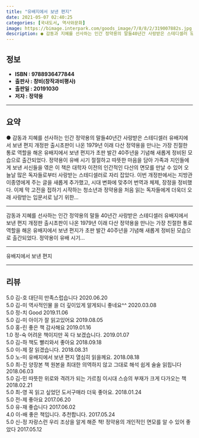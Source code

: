 ```yaml
---
title: "유배지에서 보낸 편지"
date: 2021-05-07 02:40:25
categories: [국내도서, 역사와문화]
image: https://bimage.interpark.com/goods_image/7/8/8/2/319007882s.jpg
description: ● 감동과 지혜를 선사하는 인간 정약용의 말들40년간 사랑받은 스테디셀러 유배지에서 보낸 편지 개정판 출시초판이 나온 1979년 이래 다산 정약용을 만나는 가장 친절한 통로 역할을 해온 유배지에서 보낸 편지가 초판 발간 40주년을 기념해 새롭게 정비된 모습으로 출간되었다. 정약용이 유
---
```


## **정보**

- **ISBN : 9788936477844**
- **출판사 : 창비(창작과비평사)**
- **출판일 : 20191030**
- **저자 : 정약용**

------



## **요약**

●  감동과 지혜를 선사하는 인간 정약용의 말들40년간 사랑받은 스테디셀러 유배지에서 보낸 편지 개정판 출시초판이 나온 1979년 이래 다산 정약용을 만나는 가장 친절한 통로 역할을 해온 유배지에서 보낸 편지가 초판 발간 40주년을 기념해 새롭게 정비된 모습으로 출간되었다. 정약용이 유배 시기 절절하고 따뜻한 마음을 담아 가족과 지인들에게 보낸 서신들을 엮은 이 책은 대학자 이전의 인간적인 다산의 면모를 만날 수 있어 오늘날 많은 독자들로부터 사랑받는 스테디셀러로 자리 잡았다. 이번 개정판에서는 지방관 이종영에게 주는 글을 새롭게 추가했고, 시대 변화에 맞추어 번역과 체제, 장정을 정비했다. 이제 막 고전을 접하기 시작하는 청소년과 정약용을 처음 읽는 독자들에게 더욱더 오래 사랑받는 입문서로 남기 위한...

------

감동과 지혜를 선사하는 인간 정약용의 말들
40년간 사랑받은 스테디셀러 유배지에서 보낸 편지 개정판 출시초판이 나온 1979년 이래 다산 정약용을 만나는 가장 친절한 통로 역할을 해온 유배지에서 보낸 편지가 초판 발간 40주년을 기념해 새롭게 정비된 모습으로 출간되었다. 정약용이 유배 시기... 

------


유배지에서 보낸 편지 

------


## **리뷰** 

5.0 김-호 대단히 만족스럽습니다 2020.06.20 <br/>5.0 김-미 역사적인물 을 더 깊이있게 알게되니 좋네요^^ 2020.03.08 <br/>5.0 정-치 Good 2019.11.06 <br/>5.0 김-미 아이가 잘 읽고있어요 2019.08.05 <br/>5.0 홍-린 좋은 책 감사해요 2019.01.16 <br/>1.0 정-숙 어려운 책이지만 꼭 다 보겠습니다. 2019.01.07 <br/>5.0 김-하 책도 빨리와서 좋아요 2018.09.18 <br/>5.0 이-제 잘 읽겠습니다. 2018.08.31 <br/>5.0 노-미 유배지에서 보낸 편지 열심히 읽을께요. 2018.08.18 <br/>5.0 최-진 양장본 책
원본을 최대한 의역하지 않고 그대로 해석
쉽게 술술 읽힙니다 2018.06.03 <br/>5.0 김-민 따뜻한 위로와 격려가 되는 가르침
이시대 스승의 부재가 크게 다가오는 책 2018.02.21 <br/>5.0 최-영 꼭  읽고 싶었던 도서구매라 더욱 좋아요. 2018.01.24 <br/>5.0 전-제 좋아요 2017.06.20 <br/>5.0 유-재 좋습니다  2017.06.02 <br/>4.0 이-배 좋은 책입니다. 추천합니다.  2017.05.24 <br/>5.0 신-정 자랑스런 우리 조상을 알게 해준 책!
정약용의 개인적인 면모를 알 수 있어 좋았다
 2017.05.12 <br/>
